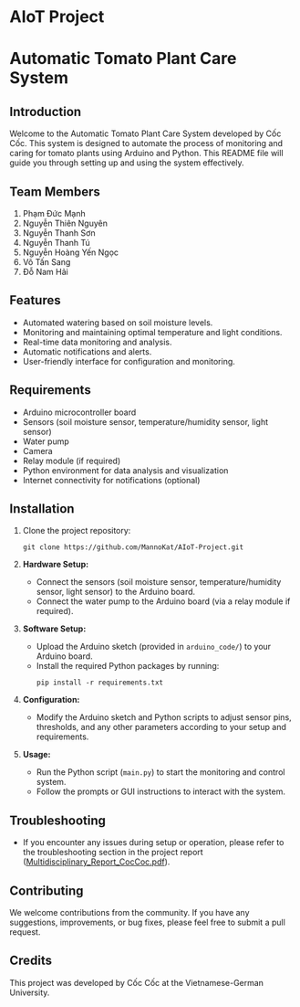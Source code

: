 # AIoT Project

# Automatic Tomato Plant Care System

## Introduction

Welcome to the Automatic Tomato Plant Care System developed by Cốc Cốc. This system is designed to automate the process of monitoring and caring for tomato plants using Arduino and Python. This README file will guide you through setting up and using the system effectively.

## Team Members
   1. Phạm Đức Mạnh
   2. Nguyễn Thiên Nguyên
   3. Nguyễn Thanh Sơn
   4. Nguyễn Thanh Tú
   5. Nguyễn Hoàng Yến Ngọc
   6. Võ Tấn Sang
   7. Đỗ Nam Hải
## Features

- Automated watering based on soil moisture levels.
- Monitoring and maintaining optimal temperature and light conditions.
- Real-time data monitoring and analysis.
- Automatic notifications and alerts.
- User-friendly interface for configuration and monitoring.

## Requirements

- Arduino microcontroller board
- Sensors (soil moisture sensor, temperature/humidity sensor, light sensor)
- Water pump
- Camera
- Relay module (if required)
- Python environment for data analysis and visualization
- Internet connectivity for notifications (optional)

## Installation

1. Clone the project repository:
    ```
    git clone https://github.com/MannoKat/AIoT-Project.git
    ```

2. **Hardware Setup:**
   - Connect the sensors (soil moisture sensor, temperature/humidity sensor, light sensor) to the Arduino board.
   - Connect the water pump to the Arduino board (via a relay module if required).

3. **Software Setup:**
   - Upload the Arduino sketch (provided in `arduino_code/`) to your Arduino board.
   - Install the required Python packages by running:
     ```
     pip install -r requirements.txt
     ```

4. **Configuration:**
   - Modify the Arduino sketch and Python scripts to adjust sensor pins, thresholds, and any other parameters according to your setup and requirements.

5. **Usage:**
   - Run the Python script (`main.py`) to start the monitoring and control system.
   - Follow the prompts or GUI instructions to interact with the system.

## Troubleshooting

- If you encounter any issues during setup or operation, please refer to the troubleshooting section in the project report ([Multidisciplinary_Report_CocCoc.pdf](https://github.com/MannoKat/AIoT-Project/blob/main/Report/Multidisciplinary_Report_CocCoc.pdf)).

## Contributing

We welcome contributions from the community. If you have any suggestions, improvements, or bug fixes, please feel free to submit a pull request.

## Credits

This project was developed by Cốc Cốc at the Vietnamese-German University.

